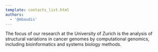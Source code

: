 ```yaml
---
template: contacts_list.html
authors:
  - '@mbaudis'
---
```


The focus of our research at the University of Zurich is the analysis of structural variations in cancer genomes by computational genomics, including bioinformatics and systems biology methods.
